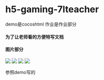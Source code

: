 # h5-gaming-7lteacher

demo是cocoshtml
作业是作业部分


#### 为了让老师看的方便特写文档

#### 图片部分
<img src="./image/begin.png" />
<img src="./image/gaming.png"  />
<img src="./image/gaming(2).png"  />
<img src="./image/over.png" />


参照demo写的
